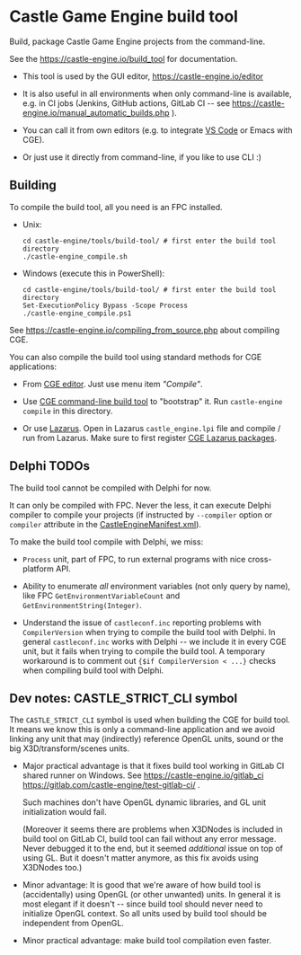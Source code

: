 # Castle Game Engine build tool

Build, package Castle Game Engine projects from the command-line.

See the https://castle-engine.io/build_tool for documentation.

- This tool is used by the GUI editor, https://castle-engine.io/editor

- It is also useful in all environments when only command-line is available, e.g. in CI jobs (Jenkins, GitHub actions, GitLab CI -- see https://castle-engine.io/manual_automatic_builds.php ).

- You can call it from own editors (e.g. to integrate [VS Code](https://castle-engine.io/vscode) or Emacs with CGE).

- Or just use it directly from command-line, if you like to use CLI :)

## Building

To compile the build tool, all you need is an FPC installed.

- Unix:

    ```
    cd castle-engine/tools/build-tool/ # first enter the build tool directory
    ./castle-engine_compile.sh
    ```

- Windows (execute this in PowerShell):

    ```
    cd castle-engine/tools/build-tool/ # first enter the build tool directory
    Set-ExecutionPolicy Bypass -Scope Process
    ./castle-engine_compile.ps1
    ```

See https://castle-engine.io/compiling_from_source.php about compiling CGE.

You can also compile the build tool using standard methods for CGE applications:

- From [CGE editor](https://castle-engine.io/editor). Just use menu item _"Compile"_.

- Use [CGE command-line build tool](https://castle-engine.io/build_tool) to "bootstrap" it. Run `castle-engine compile` in this directory.

- Or use [Lazarus](https://www.lazarus-ide.org/). Open in Lazarus `castle_engine.lpi` file and compile / run from Lazarus. Make sure to first register [CGE Lazarus packages](https://castle-engine.io/lazarus).

## Delphi TODOs

The build tool cannot be compiled with Delphi for now.

It can only be compiled with FPC. Never the less, it can execute Delphi compiler to compile your projects (if instructed by `--compiler` option or `compiler` attribute in the [CastleEngineManifest.xml](https://castle-engine.io/project_manifest#_compiler_options_and_paths)).

To make the build tool compile with Delphi, we miss:

- `Process` unit, part of FPC, to run external programs with
  nice cross-platform API.

- Ability to enumerate *all* environment variables (not only query by name),
  like FPC `GetEnvironmentVariableCount` and `GetEnvironmentString(Integer)`.

- Understand the issue of `castleconf.inc` reporting problems with `CompilerVersion`
  when trying to compile the build tool with Delphi.
  In general `castleconf.inc` works with Delphi -- we include it in every CGE unit,
  but it fails when trying to compile the build tool.
  A temporary workaround is to comment out `{$if CompilerVersion < ...}`
  checks when compiling build tool with Delphi.


## Dev notes: CASTLE_STRICT_CLI symbol

The `CASTLE_STRICT_CLI` symbol is used when building the CGE for build tool. It means we know this is only a command-line application and we avoid linking any unit that may (indirectly) reference OpenGL units, sound or the big X3D/transform/scenes units.

- Major practical advantage is that it fixes build tool working in GitLab CI shared runner on Windows. See https://castle-engine.io/gitlab_ci https://gitlab.com/castle-engine/test-gitlab-ci/ .

    Such machines don't have OpenGL dynamic libraries, and GL unit initialization would fail.

    (Moreover it seems there are problems when X3DNodes is included in build tool on GitLab CI, build tool can fail without any error message. Never debugged it to the end, but it seemed *additional* issue on top of using GL. But it doesn't matter anymore, as this fix avoids using X3DNodes too.)

- Minor advantage: It is good that we're aware of how build tool is (accidentally) using OpenGL (or other unwanted) units. In general it is most elegant if it doesn't -- since build tool should never need to initialize OpenGL context. So all units used by build tool should be independent from OpenGL.

- Minor practical advantage: make build tool compilation even faster.
